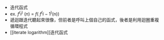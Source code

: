 * 迭代函式
* ex.  $f^($$i$$^)$ $(n)$ = $f($ $f^($$i-1$$^)$(n)$)$
* 遞迴跟迭代聽起來很像，但前者是呼叫上個自己的函式，後者是利用迴圈重複循環程式
* [[iterate logarithm]]迭代函式